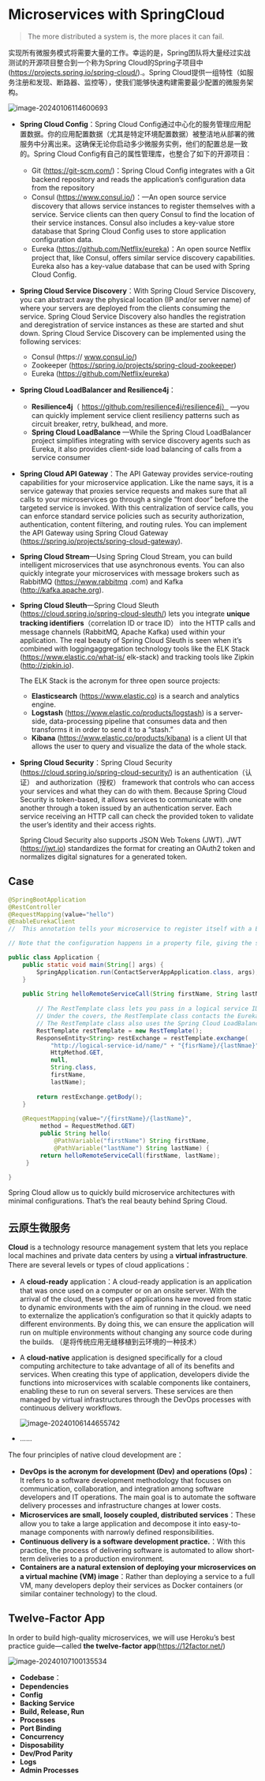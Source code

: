 # Microservices with SpringCloud

> The more distributed a system is, the more places it can fail.



实现所有微服务模式将需要大量的工作。幸运的是，Spring团队将大量经过实战测试的开源项目整合到一个称为Spring Cloud的Spring子项目中(https://projects.spring.io/spring-cloud/).。Spring Cloud提供一组特性（如服务注册和发现、断路器、监控等），使我们能够快速构建需要最少配置的微服务架构。



![image-20240106114600693](assets/image-20240106114600693.png)



- **Spring Cloud Config**：Spring Cloud Config通过中心化的服务管理应用配置数据。你的应用配置数据（尤其是特定环境配置数据）被整洁地从部署的微服务中分离出来。这确保无论你启动多少微服务实例，他们的配置总是一致的。Spring Cloud Config有自己的属性管理库，也整合了如下的开源项目：

  - Git (https://git-scm.com/)：Spring Cloud Config integrates with a Git backend repository and reads the application’s configuration data from the repository
  - Consul (https://www.consul.io/)：—An open source service discovery that allows service instances to register themselves with a service. Service clients can then query Consul to find the location of their service instances. Consul also includes a key-value store database that Spring Cloud Config uses to store application configuration data.
  - Eureka (https://github.com/Netflix/eureka)：An open source Netflix project that, like Consul, offers similar service discovery capabilities. Eureka also has a key-value database that can be used with Spring Cloud Config.

- **Spring Cloud Service Discovery**：With Spring Cloud Service Discovery, you can abstract away the physical location (IP and/or server name) of where your servers are deployed from the clients consuming the service. Spring Cloud Service Discovery also handles the registration and deregistration of service instances as these are started and shut down. Spring Cloud Service Discovery can be implemented using the following services:

  - Consul (https:// www.consul.io/)
  - Zookeeper (https://spring.io/projects/spring-cloud-zookeeper)
  - Eureka (https://github.com/Netflix/eureka) 

- **Spring Cloud LoadBalancer and Resilience4j**：

  - **Resilience4j**（ https://github.com/resilience4j/resilience4j） —you can quickly implement service client resiliency patterns such as circuit breaker, retry, bulkhead, and more. 
  - **Spring Cloud LoadBalance** —While the Spring Cloud LoadBalancer project simplifies integrating with service discovery agents such as Eureka, it also provides client-side load balancing of calls from a service consumer

- **Spring Cloud API Gateway**：The API Gateway provides service-routing capabilities for your microservice application. Like the name says, it is a service gateway that proxies service requests and makes sure that all calls to your microservices go through a single “front door” before the targeted service is invoked. With this centralization of service calls, you can enforce standard service policies such as security authorization, authentication, content filtering, and routing rules. You can implement the API Gateway using Spring Cloud Gateway (https://spring.io/projects/spring-cloud-gateway).

- **Spring Cloud Stream**—Using Spring Cloud Stream, you can build intelligent microservices that use asynchronous events. You can also quickly integrate your microservices with message brokers such as RabbitMQ (https://www.rabbitmq .com) and Kafka (http://kafka.apache.org).

- **Spring Cloud Sleuth**—Spring Cloud Sleuth (https://cloud.spring.io/spring-cloud-sleuth/) lets you integrate **unique tracking identifiers**（correlation ID or  trace ID） into the HTTP calls and message channels (RabbitMQ, Apache Kafka) used within your application.  The real beauty of Spring Cloud Sleuth is seen when it’s combined with loggingaggregation technology tools like the ELK Stack (https://www.elastic.co/what-is/ elk-stack) and tracking tools like Zipkin (http://zipkin.io).

  The ELK Stack is the acronym for three open source projects: 

  - **Elasticsearch** (https://www.elastic.co) is a search and analytics engine. 
  - **Logstash** (https://www.elastic.co/products/logstash) is a server-side, data-processing pipeline that consumes data and then transforms it in order to send it to a “stash.”
  - **Kibana** (https://www.elastic.co/products/kibana) is a client UI that allows the user to query and visualize the data of the whole stack. 

- **Spring Cloud Security**：Spring Cloud Security (https://cloud.spring.io/spring-cloud-security/) is an authentication（认证） and authorization（授权） framework that controls who can access your services and what they can do with them. Because Spring Cloud Security is token-based, it allows services to communicate with one another through a token issued by an authentication server. Each service receiving an HTTP call can check the provided token to validate the user’s identity and their access rights. 

  Spring Cloud Security also supports JSON Web Tokens (JWT). JWT (https://jwt.io) standardizes the format for creating an OAuth2 token and normalizes digital signatures for a generated token.





## Case

~~~java
@SpringBootApplication
@RestController
@RequestMapping(value="hello")
@EnableEurekaClient 
//  This annotation tells your microservice to register itself with a Eureka service discovery agent because you’re going to use service discovery to look up remote REST service endpoints.

// Note that the configuration happens in a property file, giving the simple service the location and port number of a Eureka server to contact. 

public class Application {
    public static void main(String[] args) {
        SpringApplication.run(ContactServerAppApplication.class, args);
    }
    
    public String helloRemoteServiceCall(String firstName, String lastName) {
        
        // The RestTemplate class lets you pass in a logical service ID for the service you’re trying to invoke
        // Under the covers, the RestTemplate class contacts the Eureka service and looks up the physical location of one or more of the named service instances
        // The RestTemplate class also uses the Spring Cloud LoadBalancer library. This library retrieves a list of all the physical endpoints associated with a service. Every time the service is called by the client, it “round-robins” the call to different service instances without having to go through a centralized load balancer. By eliminating a centralized load balancer and moving it to the client, you eliminate another failure point (the load balancer going down) in your application infrastructure. 
        RestTemplate restTemplate = new RestTemplate();
        ResponseEntity<String> restExchange = restTemplate.exchange(
            "http://logical-service-id/name/" + "{fisrName}/{lastNmae}", 
            HttpMethod.GET, 
            null, 
            String.class, 
            firstName, 
            lastName);
        
        return restExchange.getBody();
    }
    
	@RequestMapping(value="/{firstName}/{lastName}",
         method = RequestMethod.GET)
         public String hello(
             @PathVariable("firstName") String firstName,
             @PathVariable("lastName") String lastName) {
         return helloRemoteServiceCall(firstName, lastName);
     }
    
}
~~~



Spring Cloud allow us to quickly build microservice architectures with minimal configurations.  That’s the real beauty behind Spring Cloud.



## 云原生微服务



**Cloud** is a technology resource management system that lets you replace local machines and private data centers by using a **virtual infrastructure**. There are several levels or types of cloud applications：

- A **cloud-ready** application：A cloud-ready application is an application that was once used on a computer or on an onsite server. With the arrival of the cloud, these types of applications have moved from static to dynamic environments with the aim of running in the cloud. we need to externalize the application’s configuration so that it quickly adapts to different environments. By doing this, we can ensure the application will run on multiple environments without changing any source code during the builds. （是将传统应用无缝移植到云环境的一种技术）

- A **cloud-native** application is designed specifically for a cloud computing architecture to take advantage of all of its benefits and services.  When creating this type of application, developers divide the functions into microservices with scalable components like containers, enabling these to run on several servers. These services are then managed by virtual infrastructures through the DevOps processes with continuous delivery workflows.

  ![image-20240106144655742](assets/image-20240106144655742.png)

- ......





 The four principles of native cloud development are：

- **DevOps is the acronym for development (Dev) and operations (Ops)**：It refers to a software development methodology that focuses on communication, collaboration, and integration among software developers and IT operations. The main goal is to automate the software delivery processes and infrastructure changes at lower costs.
- **Microservices are small, loosely coupled, distributed services**：These allow you to take a large application and decompose it into easy-to-manage components with narrowly defined responsibilities.
- **Continuous delivery is a software development practice.**：With this practice, the process of delivering software is automated to allow short-term deliveries to a production environment.
-  **Containers are a natural extension of deploying your microservices on a virtual machine (VM) image**：Rather than deploying a service to a full VM, many developers deploy their services as Docker containers (or similar container technology) to the cloud.





## Twelve-Factor App

In order to build high-quality microservices, we will use Heroku’s best practice guide—called **the twelve-factor app**(https://12factor.net/)



![image-20240107100135534](assets/image-20240107100135534.png)



- **Codebase**：
- **Dependencies**
- **Config**
- **Backing Service**
- **Build, Release, Run**
- **Processes**
- **Port Binding**
- **Concurrency**
- **Disposability**
- **Dev/Prod Parity**
- **Logs**
- **Admin Processes**



























